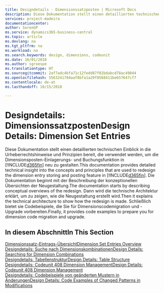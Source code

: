 ```yaml
---
title: Designdetails - Dimensionssatzposten | Microsoft Docs
description: Diese Dokumentation stellt einen detaillierten technischen Einblick in die Urheberrechtshinweise und Prinzipien bereit, die verwendet werden, um die Dimensionsposten-Einlagerungs- und Buchungsfunktion in  neu zu gestalten.
services: project-madeira
documentationcenter: 
author: SorenGP
ms.service: dynamics365-business-central
ms.topic: article
ms.devlang: na
ms.tgt_pltfrm: na
ms.workload: na
ms.search.keywords: design, dimensions, codeunit
ms.date: 10/01/2018
ms.author: sgroespe
ms.translationtype: HT
ms.sourcegitcommit: 2af7adc4bfa71c12fedd87f02bdabcd78ac49844
ms.openlocfilehash: 5563241784aaf8bfa1a29f8568411be657647cf7
ms.contentlocale: de-at
ms.lasthandoff: 10/15/2018

---
```

# <a name="design-details-dimension-set-entries"></a><span data-ttu-id="b1382-103">Designdetails: Dimensionssatzposten</span><span class="sxs-lookup"><span data-stu-id="b1382-103">Design Details: Dimension Set Entries</span></span>
<span data-ttu-id="b1382-104">Diese Dokumentation stellt einen detaillierten technischen Einblick in die Urheberrechtshinweise und Prinzipien bereit, die verwendet werden, um die Dimensionsposten-Einlagerungs- und Buchungsfunktion in [!INCLUDE[d365fin](includes/d365fin_md.md)] neu zu gestalten.</span><span class="sxs-lookup"><span data-stu-id="b1382-104">This documentation provides detailed technical insight into the concepts and principles that are used to redesign the dimension entry storing and posting feature in [!INCLUDE[d365fin](includes/d365fin_md.md)].</span></span> <span data-ttu-id="b1382-105">Die Dokumentation beginnt mit der Beschreibung der konzeptionellen Übersichten der Neugestaltung.</span><span class="sxs-lookup"><span data-stu-id="b1382-105">The documentation starts by describing conceptual overviews of the redesign.</span></span> <span data-ttu-id="b1382-106">Dann wird die technische Architektur erklärt, um zu zeigen, wie die Neugestaltung erstellt wird.</span><span class="sxs-lookup"><span data-stu-id="b1382-106">Then it explains the technical architecture to show how the redesign is made.</span></span> <span data-ttu-id="b1382-107">Schließlich bietet sie Codebeispiele, die Sie für Dimensionscodemigration und -Upgrade vorbereiten.</span><span class="sxs-lookup"><span data-stu-id="b1382-107">Finally, it provides code examples to prepare you for dimension code migration and upgrade.</span></span>  

## <a name="in-this-section"></a><span data-ttu-id="b1382-108">In diesem Abschnitt</span><span class="sxs-lookup"><span data-stu-id="b1382-108">In This Section</span></span>  
[<span data-ttu-id="b1382-109">Dimensionssatz-Eintrags-Übersicht</span><span class="sxs-lookup"><span data-stu-id="b1382-109">Dimension Set Entries Overview</span></span>](design-details-dimension-set-entries-overview.md)  
[<span data-ttu-id="b1382-110">Designdetails: Suche nach Dimensionskombinationen</span><span class="sxs-lookup"><span data-stu-id="b1382-110">Design Details: Searching for Dimension Combinations</span></span>](design-details-searching-for-dimension-combinations.md)  
[<span data-ttu-id="b1382-111">Designdetails: Tabellenstruktur</span><span class="sxs-lookup"><span data-stu-id="b1382-111">Design Details: Table Structure</span></span>](design-details-table-structure.md)  
[<span data-ttu-id="b1382-112">Designdetails: Codeunit 408 Dimension Management</span><span class="sxs-lookup"><span data-stu-id="b1382-112">Design Details: Codeunit 408 Dimension Management</span></span>](design-details-codeunit-408-dimension-management.md)  
[<span data-ttu-id="b1382-113">Designdetails: Codebeispiele von geänderten Mustern in Änderungen</span><span class="sxs-lookup"><span data-stu-id="b1382-113">Design Details: Code Examples of Changed Patterns in Modifications</span></span>](design-details-code-examples-of-changed-patterns-in-modifications.md)

